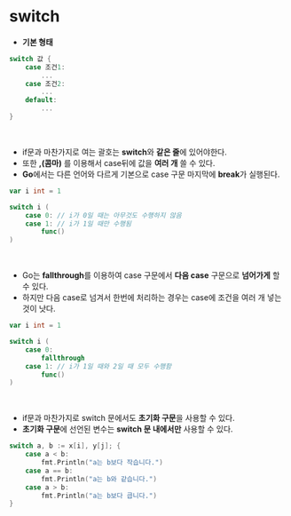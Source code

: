 # **switch**

- **기본 형태**
~~~go
switch 값 {
    case 조건1:
        ...
    case 조건2:
        ...
    default:
        ...
}
~~~
<br>

- if문과 마찬가지로 여는 괄호는 **switch**와 **같은 줄**에 있어야한다.
- 또한 **,(콤마)** 를 이용해서 case뒤에 값을 **여러 개** 쓸 수 있다.
- **Go**에서는 다른 언어와 다르게 기본으로 case 구문 마지막에 **break**가 실행된다.
~~~go
var i int = 1

switch i (
    case 0: // i가 0일 때는 아무것도 수행하지 않음
    case 1: // i가 1일 때만 수행됨
        func()
)
~~~
<br>

- Go는 **fallthrough**를 이용하여 case 구문에서 **다음 case** 구문으로 **넘어가게** 할 수 있다.
- 하지만 다음 case로 넘겨서 한번에 처리하는 경우는 case에 조건을 여러 개 넣는 것이 낫다.
~~~go
var i int = 1

switch i (
    case 0: 
        fallthrough
    case 1: // i가 1일 때와 2일 때 모두 수행함
        func()
)
~~~

<br>

- if문과 마찬가지로 switch 문에서도 **초기화 구문**을 사용할 수 있다.
- **초기화 구문**에 선언된 변수는 **switch 문 내에서만** 사용할 수 있다.
~~~go
switch a, b := x[i], y[j]; {
    case a < b:
        fmt.Println("a는 b보다 작습니다.")
    case a == b:
        fmt.Println("a는 b와 같습니다.")
    case a > b:
        fmt.Println("a는 b보다 큽니다.")
}
~~~
